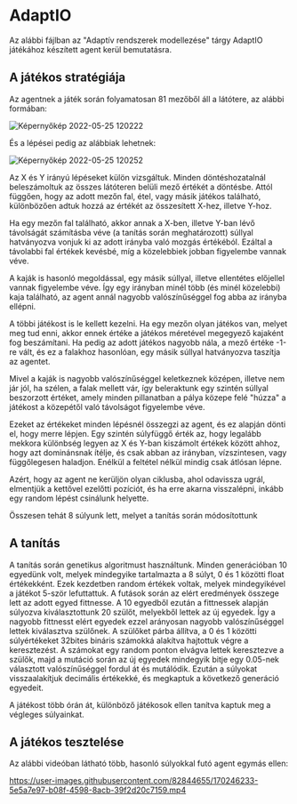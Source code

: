 # AdaptIO

Az alábbi fájlban az "Adaptív rendszerek modellezése" tárgy AdaptIO játékához készített agent kerül bemutatásra.

## A játékos stratégiája

Az agentnek a játék során folyamatosan 81 mezőből áll a látótere, az alábbi formában:

![Képernyőkép 2022-05-25 120222](https://user-images.githubusercontent.com/82844655/170237011-0b819a23-5354-4739-9eec-ff33574b53d3.png)


És a lépései pedig az alábbiak lehetnek:

![Képernyőkép 2022-05-25 120252](https://user-images.githubusercontent.com/82844655/170237092-7003ad16-b784-45d1-99b3-1a125090f011.png)


Az X és Y irányú lépéseket külön vizsgáltuk. Minden döntéshozatalnál beleszámoltuk az összes látóteren belüli mező értékét a döntésbe. Attól függően, hogy az adott mezőn fal, étel, vagy másik játékos található, különbözően adtuk hozzá az értékét az összesített X-hez, illetve Y-hoz.

Ha egy mezőn fal található, akkor annak a X-ben, illetve Y-ban lévő távolságát számításba véve (a tanítás során meghatározott) súllyal hatványozva vonjuk ki az adott irányba való mozgás értékéból. Ezáltal a távolabbi fal értékek kevésbé, míg a közelebbiek jobban figyelembe vannak véve.

A kaják is hasonló megoldással, egy másik súllyal, illetve ellentétes előjellel vannak figyelembe véve. Így egy irányban minél több (és minél közelebbi) kaja található, az agent annál nagyobb valószínűséggel fog abba az irányba ellépni.

A többi játékost is le kellett kezelni. Ha egy mezőn olyan játékos van, melyet meg tud enni, akkor ennek értéke a játékos méretével megegyező kajaként fog beszámítani. Ha pedig az adott játékos nagyobb nála, a mező értéke -1-re vált, és ez a falakhoz hasonlóan, egy másik súllyal hatványozva taszítja az agentet.

Mivel a kaják is nagyobb valószínűséggel keletkeznek középen, illetve nem jár jól, ha szélen, a falak mellett vár, így beleraktunk egy szintén súllyal beszorzott értéket, amely minden pillanatban a pálya közepe felé "húzza" a játékost a közepétől való távolságot figyelembe véve.

Ezeket az értékeket minden lépésnél összegzi az agent, és ez alapján dönti el, hogy merre lépjen. Egy szintén súlyfüggő érték az, hogy legalább mekkora különbség legyen az X és Y-ban kiszámolt értékek között ahhoz, hogy azt dominánsnak ítélje, és csak abban az irányban, vízszintesen, vagy függőlegesen haladjon. Enélkül a feltétel nélkül mindig csak átlósan lépne.

Azért, hogy az agent ne kerüljön olyan ciklusba, ahol odavissza ugrál, elmentjük a kettővel ezelőtti pozíciót, és ha erre akarna visszalépni, inkább egy random lépést csinálunk helyette. 

 Összesen tehát 8 súlyunk lett, melyet a tanítás során módosítottunk

## A tanítás

A tanítás során genetikus algoritmust használtunk. Minden generációban 10 egyedünk volt, melyek mindegyike tartalmazta a 8 súlyt, 0 és 1 közötti float értékekként.
Ezek kezdetben random értékek voltak, melyek mindegyikével a játékot 5-ször lefuttattuk. A futások során az elért eredmények összege lett az adott egyed fittnesse. A 10 egyedből ezután a fittnessek alapján súlyozva kiválasztottunk 20 szülőt, melyekből lettek az új egyedek. Így a nagyobb fittnesst elért egyedek ezzel arányosan nagyobb valószínűséggel lettek kiválasztva szülőnek.
A szülőket párba állítva, a 0 és 1 közötti súlyértékeket 32bites bináris számokká alakítva hajtottuk végre a keresztezést. A számokat egy random ponton elvágva lettek keresztezve a szülők, majd a mutáció során az új egyedek mindegyik bitje egy 0.05-nek választott valószínűséggel fordul át és mutálódik. Ezután a súlyokat visszaalakítjuk decimális értékekké, és megkaptuk a következő generáció egyedeit.

A játékost több órán át, különböző játékosok ellen tanítva kaptuk meg a végleges súlyainkat.


## A játékos tesztelése

Az alábbi videóban látható több, hasonló súlyokkal futó agent egymás ellen:

https://user-images.githubusercontent.com/82844655/170246233-5e5a7e97-b08f-4598-8acb-39f2d20c7159.mp4


